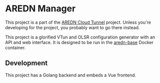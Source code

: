 # AREDN Manager

This project is a part of the [AREDN Cloud Tunnel](https://github.com/USA-RedDragon/aredn-cloud-tunnel) project. Unless you're developing for the project, you probably want to go there instead.

This project is a glorified VTun and OLSR configuration generator with an API and web interface. It is designed to be run in the [aredn-base](https://github.com/USA-RedDragon/aredn-base) Docker container.

## Development

This project has a Golang backend and embeds a Vue frontend.
